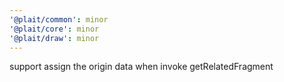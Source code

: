 ```yaml
---
'@plait/common': minor
'@plait/core': minor
'@plait/draw': minor
---
```


support assign the origin data when invoke getRelatedFragment
